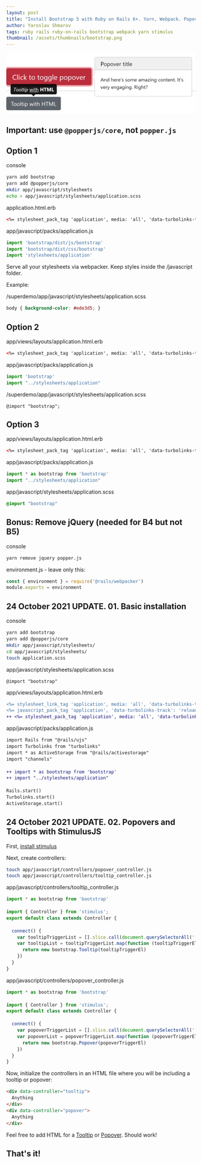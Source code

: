 ```yaml
---
layout: post
title: "Install Bootstrap 5 with Ruby on Rails 6+. Yarn, Webpack. Popovers, Tooltips. StimulusJS"
author: Yaroslav Shmarov
tags: ruby rails ruby-on-rails bootstrap webpack yarn stimulus
thumbnail: /assets/thumbnails/bootstrap.png
---
```


![bootstrap-tooltip-popover](assets/images/bootstrap-tooltip-popover.png)

## Important: use `@popperjs/core`, not `popper.js`

## Option 1

console

```sh
yarn add bootstrap
yarn add @popperjs/core
mkdir app/javascript/stylesheets
echo > app/javascript/stylesheets/application.scss
```

application.html.erb

```html
<%= stylesheet_pack_tag 'application', media: 'all', 'data-turbolinks-track': 'reload' %>
```

app/javascript/packs/application.js

```js
import 'bootstrap/dist/js/bootstrap'
import 'bootstrap/dist/css/bootstrap'
import 'stylesheets/application'
```

Serve all your stylesheets via webpacker. Keep styles inside the /javascript folder.

Example:

/superdemo/app/javascript/stylesheets/application.scss
```css
body { background-color: #ede3d5; }
```

## Option 2

app/views/layouts/application.html.erb

```html
<%= stylesheet_pack_tag 'application', media: 'all', 'data-turbolinks-track': 'reload' %>
```

app/javascript/packs/application.js
```js
import 'bootstrap'
import "../stylesheets/application"
```

/superdemo/app/javascript/stylesheets/application.scss
```
@import "bootstrap";
```

## Option 3

app/views/layouts/application.html.erb

```html
<%= stylesheet_pack_tag 'application', media: 'all', 'data-turbolinks-track': 'reload' %>
```

app/javascript/packs/application.js

```js
import * as bootstrap from 'bootstrap'
import "../stylesheets/application"
```

app/javascript/stylesheets/application.scss

```css
@import "bootstrap"
```

## Bonus: Remove jQuery (needed for B4 but not B5)

console
```sh
yarn remove jquery popper.js
```
environment.js - leave only this:
```js
const { environment } = require('@rails/webpacker')
module.exports = environment
```

## 24 October 2021 UPDATE. 01. Basic installation

console
```sh
yarn add bootstrap
yarn add @popperjs/core
mkdir app/javascript/stylesheets/
cd app/javascript/stylesheets/
touch application.scss
```
app/javascript/stylesheets/application.scss
```
@import "bootstrap"
```
app/views/layouts/application.html.erb
```diff
<%= stylesheet_link_tag 'application', media: 'all', 'data-turbolinks-track': 'reload' %>
<%= javascript_pack_tag 'application', 'data-turbolinks-track': 'reload' %>
++ <%= stylesheet_pack_tag 'application', media: 'all', 'data-turbolinks-track': 'reload' %>
```

app/javascript/packs/application.js
```diff
import Rails from "@rails/ujs"
import Turbolinks from "turbolinks"
import * as ActiveStorage from "@rails/activestorage"
import "channels"

++ import * as bootstrap from 'bootstrap'
++ import "../stylesheets/application"

Rails.start()
Turbolinks.start()
ActiveStorage.start()
```

## 24 October 2021 UPDATE. 02. Popovers and Tooltips with StimulusJS

First, [install stimulus](https://blog.corsego.com/installl-stimulus-rails)

Next, create controllers:
```sh
touch app/javascript/controllers/popover_controller.js
touch app/javascript/controllers/tooltip_controller.js
```
app/javascript/controllers/tooltip_controller.js
```js
import * as bootstrap from 'bootstrap'

import { Controller } from 'stimulus'; 
export default class extends Controller {

  connect() {
    var tooltipTriggerList = [].slice.call(document.querySelectorAll('[data-bs-toggle="tooltip"]'))
    var tooltipList = tooltipTriggerList.map(function (tooltipTriggerEl) {
      return new bootstrap.Tooltip(tooltipTriggerEl)
    })
  }
}
```
app/javascript/controllers/popover_controller.js
```js
import * as bootstrap from 'bootstrap'

import { Controller } from 'stimulus'; 
export default class extends Controller {

  connect() {
    var popoverTriggerList = [].slice.call(document.querySelectorAll('[data-bs-toggle="popover"]'))
    var popoverList = popoverTriggerList.map(function (popoverTriggerEl) {
      return new bootstrap.Popover(popoverTriggerEl)
    })
  }
}
```
Now, initialize the controllers in an HTML file where you will be including a tooltip or popover:
```html
<div data-controller="tooltip">
  Anything
</div>
<div data-controller="popover">
  Anything
</div>
```
Feel free to add HTML for a [Tooltip](https://getbootstrap.com/docs/5.1/components/tooltips/) or [Popover](https://getbootstrap.com/docs/5.1/components/popovers/). Should work!


## That's it!
